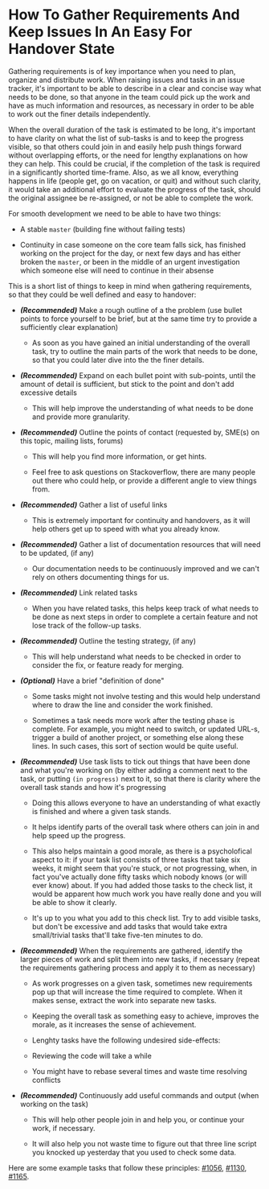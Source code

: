 # How To Gather Requirements And Keep Issues In An Easy For Handover State

Gathering requirements is of key importance when you need to plan, organize and distribute work. When raising issues and tasks in an issue tracker, it's important to be able to describe in a clear and concise way what needs to be done, so that anyone in the team could pick up the work and have as much information and resources, as necessary in order to be able to work out the finer details independently.

When the overall duration of the task is estimated to be long, it's important to have clarity on what the list of sub-tasks is and to keep the progress visible, so that others could join in and easily help push things forward without overlapping efforts, or the need for lengthy explanations on how they can help. This could be crucial, if the completion of the task is required in a significantly shorted time-frame. Also, as we all know, everything happens in life (people get, go on vacation, or quit) and without such clarity, it would take an additional effort to evaluate the progress of the task, should the original assignee be re-assigned, or not be able to complete the work.

For smooth development we need to be able to have two things:

* A stable `master` (building fine without failing tests)

* Continuity in case someone on the core team falls sick, has finished working on the project for the day, or next few days and has either broken the `master`, or been in the middle of an urgent investigation which someone else will need to continue in their absense

This is a short list of things to keep in mind when gathering requirements, so that they could be well defined and easy to handover:

* __*(Recommended)*__ Make a rough outline of a the problem (use bullet points to force yourself to be brief, but at the same time try to provide a sufficiently clear explanation)

    * As soon as you have gained an initial understanding of the overall task, try to outline the main parts of the work that needs to be done, so that you could later dive into the the finer details.

* __*(Recommended)*__ Expand on each bullet point with sub-points, until the amount of detail is sufficient, but stick to the point and don't add excessive details

    * This will help improve the understanding of what needs to be done and provide more granularity.

* __*(Recommended)*__ Outline the points of contact (requested by, SME(s) on this topic, mailing lists, forums)

    * This will help you find more information, or get hints.

    * Feel free to ask questions on Stackoverflow, there are many people out there who could help, or provide a different angle to view things from.

* __*(Recommended)*__ Gather a list of useful links

    * This is extremely important for continuity and handovers, as it will help others get up to speed with what you already know.

* __*(Recommended)*__ Gather a list of documentation resources that will need to be updated, (if any)

    * Our documentation needs to be continuously improved and we can't rely on others documenting things for us.

* __*(Recommended)*__ Link related tasks

    * When you have related tasks, this helps keep track of what needs to be done as next steps in order to complete a certain feature and not lose track of the follow-up tasks.

* __*(Recommended)*__ Outline the testing strategy, (if any)

    * This will help understand what needs to be checked in order to consider the fix, or feature ready for merging.

* __*(Optional)*__ Have a brief "definition of done"

    * Some tasks might not involve testing and this would help understand where to draw the line and consider the work finished.

    * Sometimes a task needs more work after the testing phase is complete. For example, you might need to switch, or updated URL-s, trigger a build of another project, or something else along these lines. In such cases, this sort of section would be quite useful.

* __*(Recommended)*__ Use task lists to tick out things that have been done and what you're working on (by either adding a comment next to the task, or putting `(in progress)` next to it, so that there is clarity where the overall task stands and how it's progressing

    * Doing this allows everyone to have an understanding of what exactly is finished and where a given task stands.

    * It helps identify parts of the overall task where others can join in and help speed up the progress.

    * This also helps maintain a good morale, as there is a psycholofical aspect to it: if your task list consists of three tasks that take six weeks, it might seem that you're stuck, or not progressing, when, in fact you've actually done fifty tasks which nobody knows (or will ever know) about. If you had added those tasks to the check list, it would be apparent how much work you have really done and you will be able to show it clearly.

    * It's up to you what you add to this check list. Try to add visible tasks, but don't be excessive and add tasks that would take extra small/trivial tasks that'll take five-ten minutes to do.

* __*(Recommended)*__ When the requirements are gathered, identify the larger pieces of work and split them into new tasks, if necessary (repeat the requirements gathering process and apply it to them as necessary)

    * As work progresses on a given task, sometimes new requirements pop up that will increase the time required to complete. When it makes sense, extract the work into separate new tasks.

    * Keeping the overall task as something easy to achieve, improves the morale, as it increases the sense of achievement.

    * Lenghty tasks have the following undesired side-effects:

	* Reviewing the code will take a while

	* You might have to rebase several times and waste time resolving conflicts

* __*(Recommended)*__ Continuously add useful commands and output (when working on the task)
  
    * This will help other people join in and help you, or continue your work, if necessary.

    * It will also help you not waste time to figure out that three line script you knocked up yesterday that you used to check some data.

Here are some example tasks that follow these principles: [#1056](https://github.com/strongbox/strongbox/pull/1056), [#1130](https://github.com/strongbox/strongbox/issues/1130), [#1165](https://github.com/strongbox/strongbox/issues/1165).
